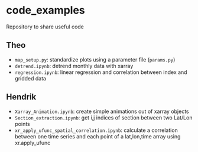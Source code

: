 # code_examples
Repository to share useful code

## Theo
* ```map_setup.py```: standardize plots using a parameter file (```params.py```)  
* ```detrend.ipynb```: detrend monthly data with xarray
* ```regression.ipynb```: linear regression and correlation between index and gridded data
## Hendrik
* ```Xarray_Animation.ipynb```: create simple animations out of xarray objects
* ```Section_extraction.ipynb```: get i,j indices of section between two Lat/Lon points
* ```xr_apply_ufunc_spatial_correlation.ipynb```: calculate a correlation between one time series and each point of a lat,lon,time array using xr.apply_ufunc
